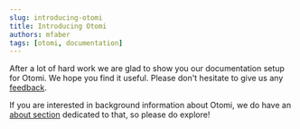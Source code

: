 ```yaml
---
slug: introducing-otomi
title: Introducing Otomi
authors: mfaber
tags: [otomi, documentation]
---
```


After a lot of hard work we are glad to show you our documentation setup for Otomi. We hope you find it useful. Please don't hesitate to give us any [feedback](https://github.com/redkubes/redkubes.github.io/issues).

If you are interested in background information about Otomi, we do have an [about section](/about) dedicated to that, so please do explore!
